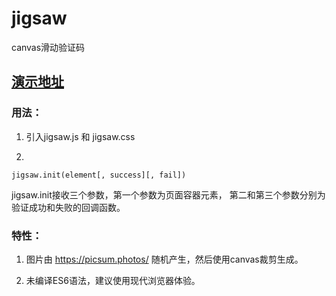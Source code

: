 # jigsaw
canvas滑动验证码

## [演示地址](https://yeild.github.io/jigsaw/demo.html)

### 用法：
1. 引入jigsaw.js 和 jigsaw.css

2. 
```
jigsaw.init(element[, success][, fail])
```

jigsaw.init接收三个参数，第一个参数为页面容器元素， 第二和第三个参数分别为验证成功和失败的回调函数。

### 特性：

1. 图片由 https://picsum.photos/ 随机产生，然后使用canvas裁剪生成。

2. 未编译ES6语法，建议使用现代浏览器体验。

